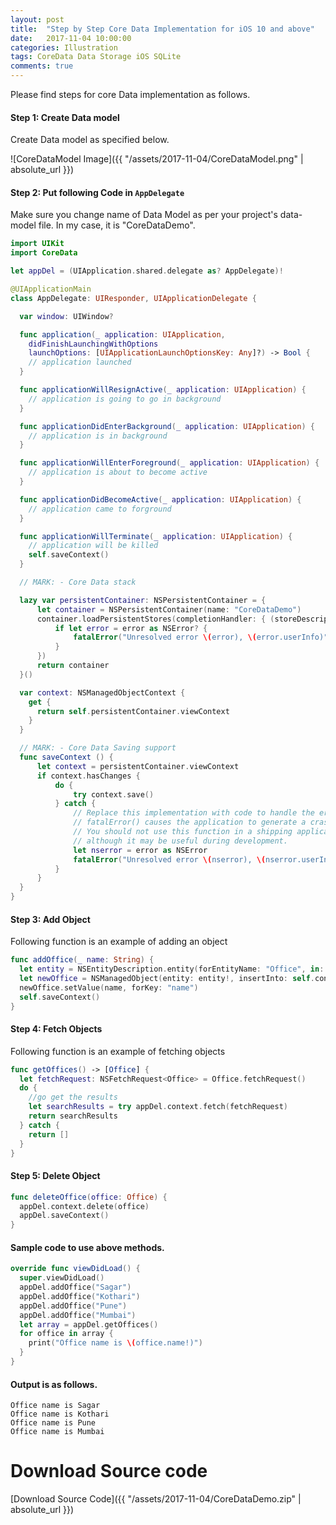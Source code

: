 ```yaml
---
layout: post
title:  "Step by Step Core Data Implementation for iOS 10 and above"
date:   2017-11-04 10:00:00
categories: Illustration
tags: CoreData Data Storage iOS SQLite
comments: true
---
```


Please find steps for core Data implementation as follows.

#### Step 1: Create Data model 

Create Data model as specified below.

![CoreDataModel Image]({{ "/assets/2017-11-04/CoreDataModel.png" | absolute_url }})

#### Step 2: Put following Code in `AppDelegate`

Make sure you change name of Data Model as per your project's data-model file.
In my case, it is "CoreDataDemo".

```swift
import UIKit
import CoreData

let appDel = (UIApplication.shared.delegate as? AppDelegate)!

@UIApplicationMain
class AppDelegate: UIResponder, UIApplicationDelegate {

  var window: UIWindow?

  func application(_ application: UIApplication, 
    didFinishLaunchingWithOptions 
    launchOptions: [UIApplicationLaunchOptionsKey: Any]?) -> Bool {
    // application launched
  }

  func applicationWillResignActive(_ application: UIApplication) {
    // application is going to go in background
  }

  func applicationDidEnterBackground(_ application: UIApplication) {
    // application is in background
  }

  func applicationWillEnterForeground(_ application: UIApplication) {
    // application is about to become active
  }

  func applicationDidBecomeActive(_ application: UIApplication) {
    // application came to forground
  }

  func applicationWillTerminate(_ application: UIApplication) {
    // application will be killed
    self.saveContext()
  }

  // MARK: - Core Data stack

  lazy var persistentContainer: NSPersistentContainer = {
      let container = NSPersistentContainer(name: "CoreDataDemo")
      container.loadPersistentStores(completionHandler: { (storeDescription, error) in
          if let error = error as NSError? {
              fatalError("Unresolved error \(error), \(error.userInfo)")
          }
      })
      return container
  }()

  var context: NSManagedObjectContext {
    get {
      return self.persistentContainer.viewContext
    }
  }

  // MARK: - Core Data Saving support
  func saveContext () {
      let context = persistentContainer.viewContext
      if context.hasChanges {
          do {
              try context.save()
          } catch {
              // Replace this implementation with code to handle the error appropriately.
              // fatalError() causes the application to generate a crash log and terminate. 
              // You should not use this function in a shipping application, 
              // although it may be useful during development.
              let nserror = error as NSError
              fatalError("Unresolved error \(nserror), \(nserror.userInfo)")
          }
      }
  }
}
```

#### Step 3: Add Object

Following function is an example of adding an object

```swift
func addOffice(_ name: String) {
  let entity = NSEntityDescription.entity(forEntityName: "Office", in: self.context)
  let newOffice = NSManagedObject(entity: entity!, insertInto: self.context)
  newOffice.setValue(name, forKey: "name")
  self.saveContext()
}
```

#### Step 4: Fetch Objects

Following function is an example of fetching objects

```swift
func getOffices() -> [Office] {
  let fetchRequest: NSFetchRequest<Office> = Office.fetchRequest()
  do {
    //go get the results
    let searchResults = try appDel.context.fetch(fetchRequest)
    return searchResults
  } catch {
    return []
  }
}
```

#### Step 5: Delete Object

```swift
func deleteOffice(office: Office) {
  appDel.context.delete(office)
  appDel.saveContext()
}
```

#### Sample code to use above methods.

```swift
override func viewDidLoad() {
  super.viewDidLoad()
  appDel.addOffice("Sagar")
  appDel.addOffice("Kothari")
  appDel.addOffice("Pune")
  appDel.addOffice("Mumbai")
  let array = appDel.getOffices()
  for office in array {
    print("Office name is \(office.name!)")
  }
}
```

#### Output is as follows.

```
Office name is Sagar
Office name is Kothari
Office name is Pune
Office name is Mumbai
```

# Download Source code

[Download Source Code]({{ "/assets/2017-11-04/CoreDataDemo.zip" | absolute_url }})